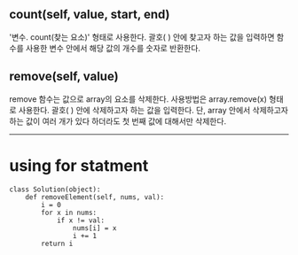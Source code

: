 ## count(self, value, start, end)
'변수. count(찾는 요소)' 형태로 사용한다. 괄호( ) 안에 찾고자 하는 값을 입력하면 함수를 사용한 변수 안에서 해당 값의 개수를 숫자로 반환한다. 

## remove(self, value)
remove 함수는 값으로 array의 요소를 삭제한다.
사용방법은 array.remove(x) 형태로 사용한다. 괄호( ) 안에 삭제하고자 하는 값을 입력한다. 단, array 안에서 삭제하고자 하는 값이 여러 개가 있다 하더라도 첫 번째 값에 대해서만 삭제한다.
***
# using for statment
```python3
class Solution(object):
    def removeElement(self, nums, val):
        i = 0
        for x in nums:
            if x != val:
                nums[i] = x
                i += 1
        return i
```
